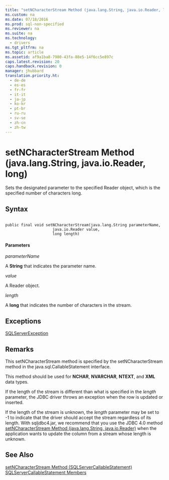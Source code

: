 ```yaml
---
title: "setNCharacterStream Method (java.lang.String, java.io.Reader, long)"
ms.custom: na
ms.date: 07/18/2016
ms.prod: sql-non-specified
ms.reviewer: na
ms.suite: na
ms.technology: 
  - drivers
ms.tgt_pltfrm: na
ms.topic: article
ms.assetid: af9a1ba8-7980-43fa-88e5-14f6cc5e897c
caps.latest.revision: 20
caps.handback.revision: 0
manager: jhubbard
translation.priority.ht: 
  - de-de
  - es-es
  - fr-fr
  - it-it
  - ja-jp
  - ko-kr
  - pt-br
  - ru-ru
  - sv-se
  - zh-cn
  - zh-tw
---
```

# setNCharacterStream Method (java.lang.String, java.io.Reader, long)
  Sets the designated parameter to the specified Reader object, which is the specified number of characters long.  
  
## Syntax  
  
```  
  
public final void setNCharacterStream(java.lang.String parameterName,  
                     java.io.Reader value,  
                     long length)  
```  
  
#### Parameters  
 *parameterName*  
  
 A **String** that indicates the parameter name.  
  
 *value*  
  
 A Reader object.  
  
 *length*  
  
 A **long** that indicates the number of characters in the stream.  
  
## Exceptions  
 [SQLServerException](../content/SQLServerException-Class.md)  
  
## Remarks  
 This setNCharacterStream method is specified by the setNCharacterStream method in the java.sql.CallableStatement interface.  
  
 This method should be used for **NCHAR**, **NVARCHAR**, **NTEXT**, and **XML** data types.  
  
 If the length of the stream is different than what is specified in the *length* parameter, the JDBC driver throws an exception when the row is updated or inserted.  
  
 If the length of the stream is unknown, the *length* parameter may be set to -1 to indicate that the driver should accept the stream regardless of its length. With sqljdbc4.jar, we recommend that you use the JDBC 4.0 method [setNCharacterStream Method &#40;java.lang.String, java.io.Reader&#41;](../content/setNCharacterStream-Method--java.lang.String--java.io.Reader-.md) when the application wants to update the column from a stream whose length is unknown.  
  
## See Also  
 [setNCharacterStream Method &#40;SQLServerCallableStatement&#41;](../content/setNCharacterStream-Method--SQLServerCallableStatement-.md)   
 [SQLServerCallableStatement Members](../content/SQLServerCallableStatement-Members.md)  
  
  